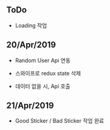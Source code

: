 
## ToDo

- Loading 작업


## 20/Apr/2019

- Random User Api 연동

- 스와이프로 redux state 삭제

- 데이터 없을 시, Api 호출



## 21/Apr/2019

- Good Sticker / Bad Sticker 작업 완료
